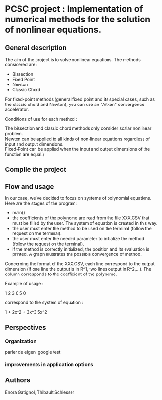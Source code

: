 # PCSC project : Implementation of numerical methods for the solution of nonlinear equations.

## General description
The aim of the project is to solve nonlinear equations. The methods considered are :
- Bissection
- Fixed Point
- Newton
- Classic Chord
  
For fixed-point methods (general fixed point and its special cases, such as the classic chord and Newton), you can use an "Aitken" convergence accelerator. 

Conditions of use for each method :

The bissection and classic chord methods only consider scalar nonlinear problem.\
Newton can be applied to all kinds of non-linear equations regardless of input and output dimensions.\
Fixed-Point can be applied when the input and output dimensions of the function are equal.\

## Compile the project

## Flow and usage

In our case, we've decided to focus on systems of polynomial equations.
Here are the stages of the program:

- main()
- the coefficients of the polynome are read from the file XXX.CSV that must be filled by the user. The system of equation is created in this way.
- the user must enter the method to be used on the terminal (follow the request on the terminal).
- the user must enter the needed parameter to initialize the method (follow the request on the terminal).
- if the method is correctly initialized, the position and its evaluation is printed. A graph illustrates the possible convergence of method.

Concerning the format of the XXX.CSV, each line correspond to the output dimension (if one line the output is in R^1, two lines output in R^2,...). The column corresponds to the coefficient of the polynome.

Example of usage :

1 2 3
0 5 0

correspond to the system of equation :

1 + 2x^2 + 3x^3
    5x^2

## Perspectives
### Organization
parler de eigen, google test 
### improvements in application options


## Authors
Enora Gatignol, Thibault Schiesser

